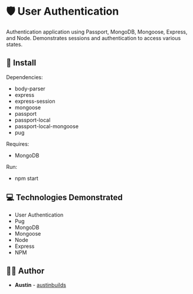 # :shield: User Authentication

Authentication application using Passport, MongoDB, Mongoose, Express, and Node. Demonstrates sessions and authentication to access various states.


## :floppy_disk: Install

Dependencies:
* body-parser
* express
* express-session
* mongoose
* passport
* passport-local
* passport-local-mongoose
* pug

Requires:
* MongoDB

Run:
* npm start


## :computer: Technologies Demonstrated

* User Authentication
* Pug
* MongoDB
* Mongoose
* Node
* Express
* NPM


## :man_technologist: Author

* **Austin** - [austinbuilds](https://github.com/austinbuilds)
